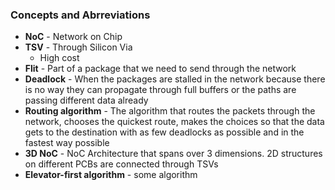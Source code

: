 ### Concepts and Abrreviations
* **NoC** - Network on Chip
* **TSV** - Through Silicon Via
  - High cost
* **Flit** - Part of a package that we need to send through the network
* **Deadlock** - When the packages are stalled in the network because there is no way they can propagate through full buffers or the paths are passing different data already
* **Routing algorithm** - The algorithm that routes the packets through the network, chooses the quickest route, makes the choices so that the data gets to the destination with as few deadlocks as possible and in the fastest way possible
* **3D NoC** - NoC Architecture that spans over 3 dimensions. 2D structures on different PCBs are connected through TSVs
* **Elevator-first algorithm** - some algorithm
